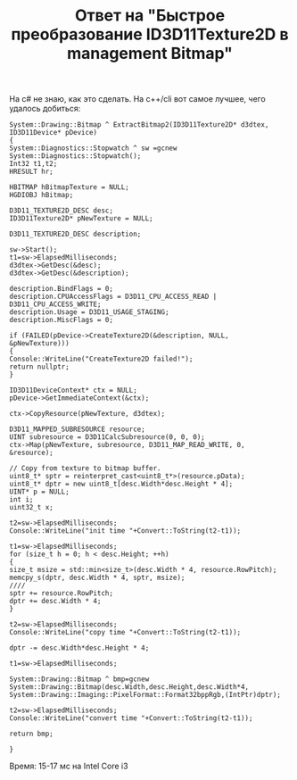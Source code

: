 ﻿---
title: "Ответ на \"Быстрое преобразование ID3D11Texture2D в management Bitmap\""
se.owner.user_id: 240512
se.owner.display_name: "MSDN.WhiteKnight"
se.owner.link: "https://ru.stackoverflow.com/users/240512/msdn-whiteknight"
se.answer_id: 719696
se.question_id: 718965
se.post_type: answer
se.is_accepted: True
---
<p>На c# не знаю, как это сделать. На с++/cli вот самое лучшее, чего удалось добиться:</p>

<pre><code>System::Drawing::Bitmap ^ ExtractBitmap2(ID3D11Texture2D* d3dtex, ID3D11Device* pDevice) 
{
System::Diagnostics::Stopwatch ^ sw =gcnew System::Diagnostics::Stopwatch();
Int32 t1,t2;
HRESULT hr;

HBITMAP hBitmapTexture = NULL;
HGDIOBJ hBitmap;

D3D11_TEXTURE2D_DESC desc;
ID3D11Texture2D* pNewTexture = NULL;

D3D11_TEXTURE2D_DESC description;

sw-&gt;Start();
t1=sw-&gt;ElapsedMilliseconds;
d3dtex-&gt;GetDesc(&amp;desc);
d3dtex-&gt;GetDesc(&amp;description);

description.BindFlags = 0;
description.CPUAccessFlags = D3D11_CPU_ACCESS_READ | D3D11_CPU_ACCESS_WRITE;
description.Usage = D3D11_USAGE_STAGING;
description.MiscFlags = 0;  

if (FAILED(pDevice-&gt;CreateTexture2D(&amp;description, NULL, &amp;pNewTexture)))
{
Console::WriteLine("CreateTexture2D failed!");
return nullptr;
}

ID3D11DeviceContext* ctx = NULL;
pDevice-&gt;GetImmediateContext(&amp;ctx);

ctx-&gt;CopyResource(pNewTexture, d3dtex);

D3D11_MAPPED_SUBRESOURCE resource;
UINT subresource = D3D11CalcSubresource(0, 0, 0);
ctx-&gt;Map(pNewTexture, subresource, D3D11_MAP_READ_WRITE, 0, &amp;resource);

// Copy from texture to bitmap buffer.
uint8_t* sptr = reinterpret_cast&lt;uint8_t*&gt;(resource.pData);
uint8_t* dptr = new uint8_t[desc.Width*desc.Height * 4];
UINT* p = NULL;
int i;
uint32_t x;

t2=sw-&gt;ElapsedMilliseconds;
Console::WriteLine("init time "+Convert::ToString(t2-t1));

t1=sw-&gt;ElapsedMilliseconds;
for (size_t h = 0; h &lt; desc.Height; ++h)
{
size_t msize = std::min&lt;size_t&gt;(desc.Width * 4, resource.RowPitch);
memcpy_s(dptr, desc.Width * 4, sptr, msize);    
////
sptr += resource.RowPitch;
dptr += desc.Width * 4;
}

t2=sw-&gt;ElapsedMilliseconds;
Console::WriteLine("copy time "+Convert::ToString(t2-t1));

dptr -= desc.Width*desc.Height * 4;

t1=sw-&gt;ElapsedMilliseconds;

System::Drawing::Bitmap ^ bmp=gcnew System::Drawing::Bitmap(desc.Width,desc.Height,desc.Width*4,
System::Drawing::Imaging::PixelFormat::Format32bppRgb,(IntPtr)dptr);

t2=sw-&gt;ElapsedMilliseconds;
Console::WriteLine("convert time "+Convert::ToString(t2-t1));

return bmp;

}
</code></pre>

<p>Время: 15-17 мс на Intel Core i3</p>
